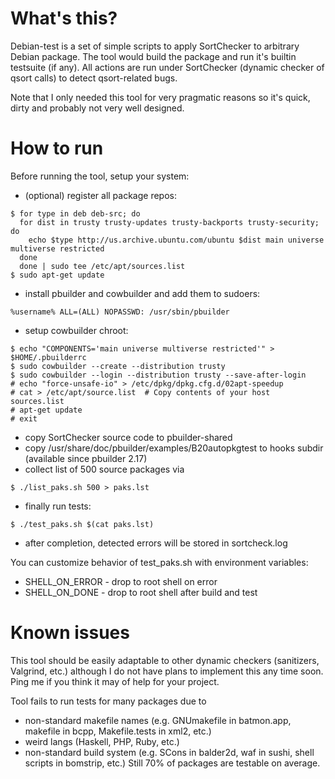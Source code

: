 # What's this?

Debian-test is a set of simple scripts to apply SortChecker
to arbitrary Debian package. The tool would
build the package and run it's builtin testsuite (if any).
All actions are run under SortChecker (dynamic checker of qsort calls)
to detect qsort-related bugs.

Note that I only needed this tool for very pragmatic reasons
so it's quick, dirty and probably not very well designed.

# How to run

Before running the tool, setup your system:
* (optional) register all package repos:
```
$ for type in deb deb-src; do
  for dist in trusty trusty-updates trusty-backports trusty-security; do
    echo $type http://us.archive.ubuntu.com/ubuntu $dist main universe multiverse restricted
  done
  done | sudo tee /etc/apt/sources.list
$ sudo apt-get update
```
* install pbuilder and cowbuilder and add them to sudoers:
```
%username% ALL=(ALL) NOPASSWD: /usr/sbin/pbuilder
```
* setup cowbuilder chroot:
```
$ echo "COMPONENTS='main universe multiverse restricted'" > $HOME/.pbuilderrc
$ sudo cowbuilder --create --distribution trusty
$ sudo cowbuilder --login --distribution trusty --save-after-login
# echo "force-unsafe-io" > /etc/dpkg/dpkg.cfg.d/02apt-speedup
# cat > /etc/apt/source.list  # Copy contents of your host sources.list
# apt-get update
# exit
```
* copy SortChecker source code to pbuilder-shared
* copy /usr/share/doc/pbuilder/examples/B20autopkgtest to hooks subdir (available since pbuilder 2.17)
* collect list of 500 source packages via
```
$ ./list_paks.sh 500 > paks.lst
```
* finally run tests:
```
$ ./test_paks.sh $(cat paks.lst)
```
* after completion, detected errors will be stored in sortcheck.log

You can customize behavior of test\_paks.sh with environment variables:
* SHELL\_ON\_ERROR - drop to root shell on error
* SHELL\_ON\_DONE - drop to root shell after build and test

# Known issues

This tool should be easily adaptable to other dynamic checkers
(sanitizers, Valgrind, etc.) although I do not have plans
to implement this any time soon. Ping me if you think it may of help
for your project.

Tool fails to run tests for many packages due to
* non-standard makefile names (e.g. GNUmakefile in batmon.app, makefile in bcpp, Makefile.tests in xml2, etc.)
* weird langs (Haskell, PHP, Ruby, etc.)
* non-standard build system (e.g. SCons in balder2d, waf in sushi, shell scripts in bomstrip, etc.)
Still 70% of packages are testable on average.

